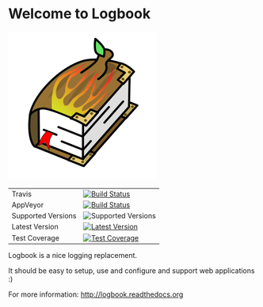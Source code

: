 # Welcome to Logbook

<img src="https://raw.githubusercontent.com/getlogbook/logbook/master/docs/_static/logbook-logo.png" width="300">



|                    |                             |
|--------------------|-----------------------------|
| Travis             | [![Build Status][ti]][tl]   |
| AppVeyor           | [![Build Status][ai]][al]   |
| Supported Versions | ![Supported Versions][vi]   |
| Latest Version     | [![Latest Version][pi]][pl] |
| Test Coverage      | [![Test Coverage][ci]][cl]  |


Logbook is a nice logging replacement.

It should be easy to setup, use and configure and support web applications :)

For more information: http://logbook.readthedocs.org

[ti]: https://secure.travis-ci.org/getlogbook/logbook.svg?branch=master
[tl]: https://travis-ci.org/getlogbook/logbook
[ai]: https://ci.appveyor.com/api/projects/status/quu99exa26e06npp?svg=true
[vi]: https://img.shields.io/badge/python-2.7%2C3.5%2C3.6%2C3.7-green.svg
[di]: https://img.shields.io/pypi/dm/logbook.svg
[al]: https://ci.appveyor.com/project/vmalloc/logbook
[pi]: https://img.shields.io/pypi/v/logbook.svg
[pl]: https://pypi.python.org/pypi/Logbook
[ci]: https://coveralls.io/repos/getlogbook/logbook/badge.svg?branch=master&service=github
[cl]: https://coveralls.io/github/getlogbook/logbook?branch=master
